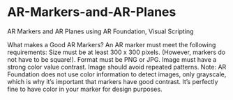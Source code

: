 # AR-Markers-and-AR-Planes
AR Markers and AR Planes using AR Foundation, Visual Scripting

What makes a Good AR Markers?
An AR marker must meet the following requirements:
Size must be at least 300 x 300 pixels. (However, markers do not have to be square!).
Format must be PNG or JPG. 
Image must have a strong color value contrast. 
Image should avoid repeated patterns.
Note: AR Foundation does not use color information to detect images, only grayscale, which is why it’s important that markers have good contrast. It’s perfectly fine to have color in your marker for design purposes.
